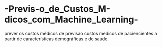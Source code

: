 # -Previs-o_de_Custos_M-dicos_com_Machine_Learning-
prever os custos médicos de previsao custos medicos de paciencientes a partir de características demográficas e de saúde. 
